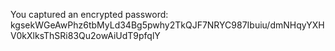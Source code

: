 You captured an encrypted password: kgsekWGeAwPhz6tbMyLd34Bg5pwhy2TkQJF7NRYC987Ibuiu/dmNHqyYXHV0kXlksThSRi83Qu2owAiUdT9pfqlY
